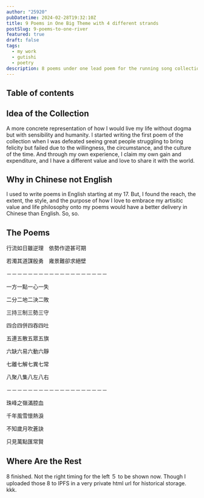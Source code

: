 ```yaml
---
author: "25920"
pubDatetime: 2024-02-28T19:32:10Z
title: 9 Poems in One Big Theme with 4 different strands
postSlug: 9-poems-to-one-river
featured: true
draft: false
tags:
  - my work
  - gutishi
  - poetry
description: 8 poems under one lead poem for the running song collection.
---
```


## Table of contents

## Idea of the Collection

A more concrete representation of how I would live my life without dogma but with sensibility and humanity. I started writing the first poem of the collection when I was defeated seeing great people struggling to bring felicity but failed due to the willingness, the circumstance, and the culture of the time. And through my own experience, I claim my own gain and expenditure, and I have a different value and love to share it with the world.

## Why in Chinese not English

I used to write poems in English starting at my 17. But, I found the reach, the extent, the style, and the purpose of how I love to embrace my artisitic value and life philosophy onto my poems would have a better delivery in Chinese than English. So, so.

## The Poems

行流如日雖逆理　依勢作遊甚可期

若濁其道謀殷勇　雍景難卻求絕壁

－－－－－－－－－－－－－－－－－－－

一方一點一心一失

二分二地二決二敗

三持三制三勢三守

四合四併四吞四吐

五連五散五眾五旗

六缺六易六動六靜

七離七解七異七常

八聚八集八左八右

－－－－－－－－－－－－－－－－－－－

珠峰之嶺滿腔血

千年風雪懷熱淚

不知歲月吹蒼訣

只見萬點匯常賢

## Where Are the Rest

8 finished. Not the right timing for the left ５ to be shown now. Though I uploaded those 8 to IPFS in a very private html url for historical storage. kkk.
